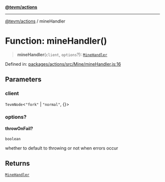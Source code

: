 [**@tevm/actions**](../README.md)

***

[@tevm/actions](../globals.md) / mineHandler

# Function: mineHandler()

> **mineHandler**(`client`, `options`?): [`MineHandler`](../type-aliases/MineHandler.md)

Defined in: [packages/actions/src/Mine/mineHandler.js:16](https://github.com/evmts/tevm-monorepo/blob/main/packages/actions/src/Mine/mineHandler.js#L16)

## Parameters

### client

`TevmNode`\<`"fork"` \| `"normal"`, \{\}\>

### options?

#### throwOnFail?

`boolean`

whether to default to throwing or not when errors occur

## Returns

[`MineHandler`](../type-aliases/MineHandler.md)
